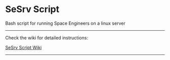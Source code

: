 # SeSrv Script
Bash script for running Space Engineers on a linux server

-------------------------

Check the wiki for detailed instructions:

[SeSrv Script Wiki](../../wikis)

-------------------------
